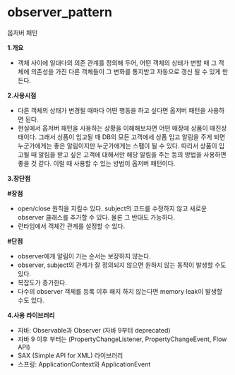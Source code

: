 # observer_pattern
옵저버 패턴

**1.개요**

 - 객체 사이에 일대다의 의존 관계를 정의해 두어, 
 어떤 객체의 상태가 변할 때 그 객체에 의존성을 가진 다른 객체들이 그 변화를 통지받고 자동으로 갱신 될 수 있게 만든다.
 
**2.사용시점**

 - 다른 객체의 상태가 변경될 때마다 어떤 행동을 하고 싶다면 옵저버 패턴을 사용하면 된다. 
 - 현실에서 옵저버 패턴을 사용하는 상황을 이해해보자면 어떤 매장에 상품이 매진상태이다. 그래서 상품이 입고될 때 DB의 모든 고객에세 상품 입고 알림을 주게 되면
 누군가에게는 좋은 알림이지만 누군가에게는 스팸이 될 수 있다. 따리서 상품이 입고될 때 알림을 받고 싶은 고객에 대해서만 해당 알림을 주는 등의 방법을 사용하면 좋을 것 같다.
 이럴 때 사용할 수 있는 방법이 옵저버 패턴이다.
 
**3.장단점**

 **#장점**
 
  - open/close 원칙을 지킬수 있다. subject의 코드를 수정하지 않고 새로운 observer 클래스를 추가할 수 있다. 물론 그 반대도 가능하다.
  - 런타임에서 객체간 관계를 설정할 수 있다.
  
 **#단점**
 
  - observer에게 알림이 가는 순서는 보장하지 않는다.
  - observer, subject의 관계가 잘 정의되지 않으면 원하지 않는 동작이 발생할 수도 있다.
  - 복잡도가 증가한다.
  - 다수의 observer 객체를 등록 이후 해지 하지 않는다면 memory leak이 발생할 수도 있다.

**4.사용 라이브러리**

 - 자바: Observable과 Observer (자바 9부터 deprecated) 
 - 자바 9 이후 부터는 (PropertyChangeListener, PropertyChangeEvent, Flow API)
 - SAX (Simple API for XML) 라이브러리
 - 스프링: ApplicationContext와 ApplicationEvent
